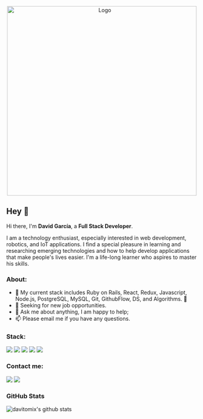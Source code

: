 <p align="center">
  <img src="https://github.com/davitomix/davitomix/blob/master/assets/me.png" alt="Logo" width="500px" height="500px">
</p>

## Hey 👋

Hi there, I'm **David García**, a **Full Stack Developer**.

I am a technology enthusiast, especially interested in web development, robotics, and IoT applications.
I find a special pleasure in learning and researching emerging technologies and how to help develop applications that make people's lives easier.
I'm a life-long learner who aspires to master his skills.

### About:

- :rocket: My current stack includes Ruby on Rails, React, Redux, Javascript, Node.js, PostgreSQL, MySQL, Git, GithubFlow, DS, and Algorithms. :gem:
- 💼 Seeking for new job opportunities.
- 💬 Ask me about anything, I am happy to help;
- 📫 Please email me if you have any questions.

### Stack:

[<img src="https://img.shields.io/badge/%20%20-Javascript-yellow?style=for-the-badge&logo=javascript&logoColor=white&logoWidth=30" />](https://js.org)
[<img src="https://img.shields.io/badge/%20%20-Ruby-critical?style=for-the-badge&logo=ruby&logoColor=white&logoWidth=30" />](https://rubygems.org)
[<img src="https://img.shields.io/badge/%20%20-React-blue?style=for-the-badge&logo=react&logoColor=white&logoWidth=30" />](https://reactjs.org)
[<img src="https://img.shields.io/badge/%20%20-Redux-purple?style=for-the-badge&logo=redux&logoColor=white&logoWidth=30" />](https://redux.js.org)
[<img src="https://img.shields.io/badge/%20%20-rails-critical?style=for-the-badge&logo=ruby-on-rails&logoColor=white&logoWidth=30" />](https://rubyonrails.org)

### Contact me:

[<img src="https://img.shields.io/badge/linkedin-%230077B5.svg?&style=for-the-badge&logo=linkedin&logoColor=white" />](https://www.linkedin.com/in/davideligarcia/) [<img src ="https://img.shields.io/badge/Website-pk-%23.svg?&style=for-the-badge&logo=&logoColor=white%22">](https://davitomix.github.io/personal_portfolio/)

### GitHub Stats

![davitomix's github stats](https://github-readme-stats.vercel.app/api?username=davitomix&show_icons=true&theme=radical)
